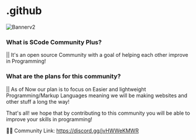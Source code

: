 # .github
![Bannerv2](https://user-images.githubusercontent.com/107978714/174975494-dd983271-6b59-4603-8ec4-557c6301fa1e.png)

### What is SCode Community Plus?

|| It's an open source Community with a goal of helping each other improve in Programming!

### What are the plans for this community?

|| As of Now our plan is to focus on Easier and lightweight Programming/Markup Languages meaning we will be making websites and other stuff a long the way!

That's all! we hope that by contributing to this community you will be able to improve your skills in programming!

🧑‍💻 Community Link: https://discord.gg/jvHWWeKMWR
